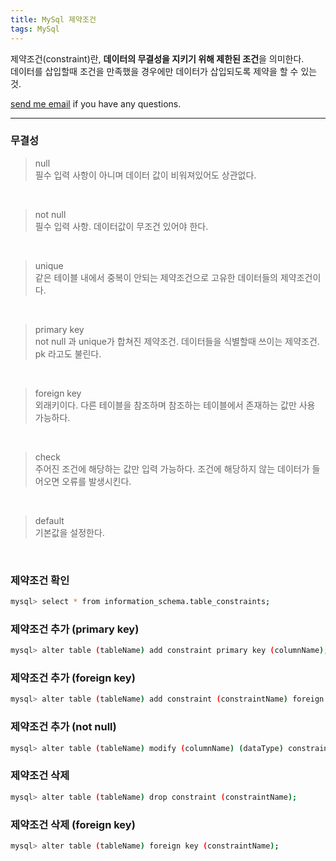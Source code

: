 ```yaml
---
title: MySql 제약조건
tags: MySql
---
```


제약조건(constraint)란, **데이터의 무결성을 지키기 위해 제한된 조건**을 의미한다.  
데이터를 삽입할때 조건을 만족했을 경우에만 데이터가 삽입되도록 제약을 할 수 있는 것.  

[send me email](mailto:jewel7492@gmail.com) if you have any questions.

<!--more-->

---

### 무결성  

> null  
필수 입력 사항이 아니며 데이터 값이 비워져있어도 상관없다.  

</br>

> not null  
필수 입력 사항. 데이터값이 무조건 있어야 한다.

</br>

> unique  
같은 테이블 내에서 중복이 안되는 제약조건으로 고유한 데이터들의 제약조건이다.  

</br>

> primary key  
not null 과 unique가 합쳐진 제약조건. 데이터들을 식별할때 쓰이는 제약조건. pk 라고도 불린다.  

</br>

> foreign key  
외래키이다. 다른 테이블을 참조하며 참조하는 테이블에서 존재하는 값만 사용 가능하다.  

</br>

> check  
주어진 조건에 해당하는 값만 입력 가능하다. 조건에 해당하지 않는 데이터가 들어오면 오류를 발생시킨다.  

</br>

> default  
기본값을 설정한다.

</br>

### 제약조건 확인  

```bash
mysql> select * from information_schema.table_constraints;
```

### 제약조건 추가 (primary key)  

```bash
mysql> alter table (tableName) add constraint primary key (columnName);
```

### 제약조건 추가 (foreign key)  

```bash
mysql> alter table (tableName) add constraint (constraintName) foreign key (columnName) references 부모테이블명 (pkColumnName) on delete cascade / on update cascade;
```

### 제약조건 추가 (not null)

```bash
mysql> alter table (tableName) modify (columnName) (dataType) constraint (constraintName) not null;
```

### 제약조건 삭제

```bash
mysql> alter table (tableName) drop constraint (constraintName);
```

### 제약조건 삭제 (foreign key)  

```bash
mysql> alter table (tableName) foreign key (constraintName);
```